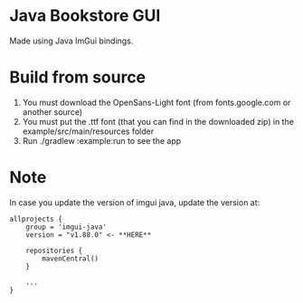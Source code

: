# Java Bookstore GUI
Made using Java ImGui bindings.

# Build from source
1. You must download the OpenSans-Light font (from fonts.google.com or another source)
2. You must put the .ttf font (that you can find in the downloaded zip) in the example/src/main/resources folder
3. Run ./gradlew :example:run to see the app

# Note
In case you update the version of imgui java, update the version at:
```
allprojects {
    group = 'imgui-java'
    version = "v1.88.0" <- **HERE**

    repositories {
        mavenCentral()
    }

    ...
}
```